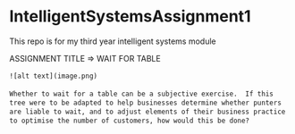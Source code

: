 # IntelligentSystemsAssignment1
This repo is for my third year intelligent systems module 

ASSIGNMENT TITLE => WAIT FOR TABLE

    ![alt text](image.png)

    Whether to wait for a table can be a subjective exercise.  If this tree were to be adapted to help businesses determine whether punters are liable to wait, and to adjust elements of their business practice to optimise the number of customers, how would this be done?